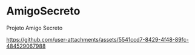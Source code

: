 # AmigoSecreto
Projeto Amigo Secreto




https://github.com/user-attachments/assets/5541ccd7-8429-4f48-89fc-484529067988


